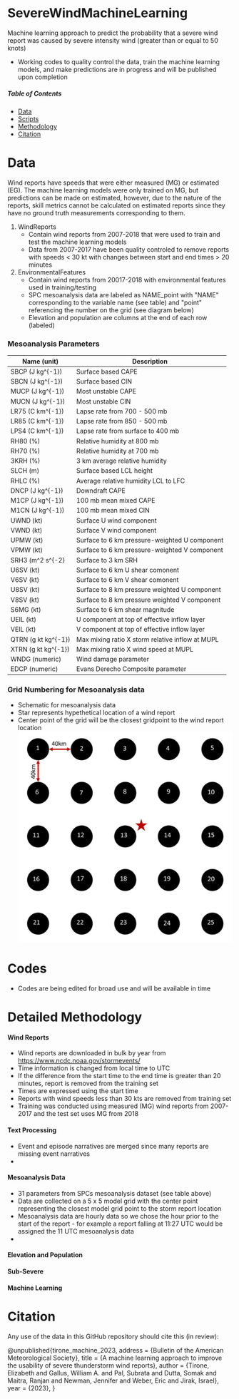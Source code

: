 # SevereWindMachineLearning
Machine learning approach to predict the probability that a severe wind report was caused by severe intensity wind (greater than or equal to 50 knots)

* Working codes to quality control the data, train the machine learning models, and make predictions are in progress and will be published upon completion

##### Table of Contents  
* [Data](#data)  
* [Scripts](#codes)
* [Methodology](#detailed-methodology)
* [Citation](#citation)

# Data
Wind reports have speeds that were either measured (MG) or estimated (EG). The machine learning models were only trained on MG, but predictions can be made on estimated, however, due to the nature of the reports, skill metrics cannot be calculated on estimated reports since they have no ground truth measurements corresponding to them. 
1. WindReports
   * Contain wind reports from 2007-2018 that were used to train and test the machine learning models
   * Data from 2007-2017 have been quality controled to remove reports with speeds < 30 kt with changes between start and end times > 20 minutes
2. EnvironmentalFeatures
   * Contain wind reports from 20017-2018 with environmental features used in training/testing
   * SPC mesoanalysis data are labeled as NAME_point with "NAME" corresponding to the variable name (see table) and "point" referencing the number on the grid (see diagram below)
   * Elevation and population are columns at the end of each row (labeled)

### Mesoanalysis Parameters
  | Name (unit) | Description |
  |-------|------------|
  | SBCP (J kg^{-1}) | Surface based CAPE |
  | SBCN (J kg^{-1}) | Surface based CIN | 
  | MUCP (J kg^{-1}) | Most unstable CAPE |
  | MUCN (J kg^{-1}) | Most unstable CIN |
  | LR75 (C km^{-1}) | Lapse rate from 700 - 500 mb | 
  | LR85 (C km^{-1}) | Lapse rate from 850 - 500 mb |
  | LPS4 (C km^{-1}) | Lapse rate from surface to 400 mb |
  | RH80 (%) | Relative humidity at 800 mb |
  | RH70 (%) | Relative humidity at 700 mb |
  | 3KRH (%) | 3 km average relative humidity |
  | SLCH (m) | Surface based LCL height |
  | RHLC (%) | Average relative humidity LCL to LFC |
  | DNCP (J kg^{-1}) | Downdraft CAPE |
  | M1CP (J kg^{-1}) | 100 mb mean mixed CAPE |
  | M1CN (J kg^{-1}) | 100 mb mean mixed CIN | 
  | UWND (kt) | Surface U wind component |
  | VWND (kt) | Surface V wind component |
  | UPMW (kt) | Surface to 6 km pressure-weighted U component |
  | VPMW (kt) | Surface to 6 km pressure-weighted V component |
  | SRH3 (m^2 s^{-2} | Surface to 3 km SRH |
  | U6SV (kt) | Surface to 6 km U shear comonent |
  | V6SV (kt) | Surface to 6 km V shear comonent |
  | U8SV (kt) | Surface to 8 km pressure weighted U component |
  | V8SV (kt) | Surface to 8 km pressure weighted V component |
  | S6MG (kt) | Surface to 6 km shear magnitude |
  | UEIL (kt) | U component at top of effective inflow layer |
  | VEIL (kt) | V component at top of effective inflow layer |
  | QTRN (g kt kg^{-1}) | Max mixing ratio X storm relative inflow at MUPL |
  | XTRN (g kt kg^{-1}) | Max mixing ratio X wind speed at MUPL |
  | WNDG (numeric) | Wind damage parameter |
  | EDCP (numeric) | Evans Derecho Composite parameter |

### Grid Numbering for Mesoanalysis data
* Schematic for mesoanalysis data
* Star represents hypethetical location of a wind report
* Center point of the grid will be the closest gridpoint to the wind report location
![Mesoanalysis Grid Format](figs/Grid.png)

# Codes
* Codes are being edited for broad use and will be available in time

# Detailed Methodology
#### Wind Reports
* Wind reports are downloaded in bulk by year from https://www.ncdc.noaa.gov/stormevents/
* Time information is changed from local time to UTC
* If the difference from the start time to the end time is greater than 20 minutes, report is removed from the training set
* Times are expressed using the start time
* Reports with wind speeds less than 30 kts are removed from training set
* Training was conducted using measured (MG) wind reports from 2007-2017 and the test set uses MG from 2018

#### Text Processing
* Event and episode narratives are merged since many reports are missing event narratives
* 

#### Mesoanalysis Data
* 31 parameters from SPCs mesoanalysis dataset (see table above)
* Data are collected on a 5 x 5 model grid with the center point representing the closest model grid point to the storm report location
* Mesoanalysis data are hourly data so we chose the hour prior to the start of the report - for example a report falling at 11:27 UTC would be assigned the 11 UTC mesoanalysis data
* 

#### Elevation and Population

#### Sub-Severe

#### Machine Learning


# Citation
Any use of the data in this GitHub repository should cite this (in review):

@unpublished{tirone_machine_2023,
	address = {Bulletin of the American Meteorological Society},
	title = {A machine learning approach to improve the usability of severe thunderstorm wind reports},
	author = {Tirone, Elizabeth and Gallus, William A. and Pal, Subrata and Dutta, Somak and Maitra, Ranjan and Newman, Jennifer and Weber, Eric and Jirak, Israel},
	year = {2023},
}
